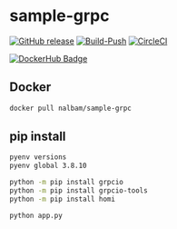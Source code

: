 # sample-grpc

[![GitHub release](https://img.shields.io/github/release/nalbam/sample-grpc.svg)](https://github.com/nalbam/sample-grpc/releases)
[![Build-Push](https://github.com/nalbam/sample-grpc/actions/workflows/push.yaml/badge.svg)](https://github.com/nalbam/sample-grpc/actions/workflows/push.yaml)
[![CircleCI](https://circleci.com/gh/nalbam/sample-grpc.svg?style=svg)](https://circleci.com/gh/nalbam/sample-grpc)

[![DockerHub Badge](http://dockeri.co/image/nalbam/sample-grpc)](https://hub.docker.com/r/nalbam/sample-grpc/)

## Docker

```bash
docker pull nalbam/sample-grpc
```

## pip install

```bash
pyenv versions
pyenv global 3.8.10

python -m pip install grpcio
python -m pip install grpcio-tools
python -m pip install homi

python app.py
```
